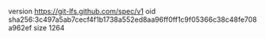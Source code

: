 version https://git-lfs.github.com/spec/v1
oid sha256:3c497a5ab7cecf4f1b1738a552ed8aa96ff0ff1c9f05366c38c48fe708a962ef
size 1264
